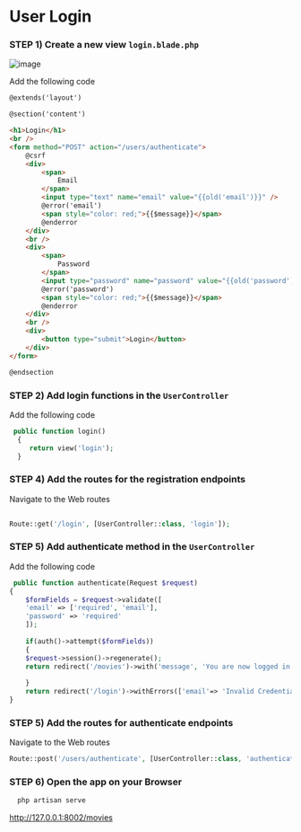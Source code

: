 # User Login

### STEP 1) Create a new view `login.blade.php`

![image](https://user-images.githubusercontent.com/31894600/195363590-9f4f5bba-e877-4e01-8eed-43e375f1a76e.png)

Add the following code

```html
@extends('layout')

@section('content')

<h1>Login</h1>
<br />
<form method="POST" action="/users/authenticate">
    @csrf
    <div>
        <span>
            Email
        </span>
        <input type="text" name="email" value="{{old('email')}}" />
        @error('email')
        <span style="color: red;">{{$message}}</span>
        @enderror
    </div>
    <br />
    <div>
        <span>
            Password
        </span>
        <input type="password" name="password" value="{{old('password')}}" />
        @error('password')
        <span style="color: red;">{{$message}}</span>
        @enderror
    </div>
    <br />
    <div>
        <button type="submit">Login</button>
    </div>
</form>

@endsection

```

### STEP 2) Add login functions in the `UserController`

Add the following code

```php
 public function login()
  {
     return view('login');
  }
```

### STEP 4) Add the routes for the registration endpoints

Navigate to the Web routes

```php
   
Route::get('/login', [UserController::class, 'login']);

```

### STEP 5) Add authenticate method in the `UserController`

Add the following code

```php
 public function authenticate(Request $request)
{
    $formFields = $request->validate([
    'email' => ['required', 'email'],
    'password' => 'required'
    ]);
    
    if(auth()->attempt($formFields))
    {
    $request->session()->regenerate();
    return redirect('/movies')->with('message', 'You are now logged in!');
    
    }
    return redirect('/login')->withErrors(['email'=> 'Invalid Credentials'])->onlyInput('email');
}

```

### STEP 5) Add the routes for authenticate endpoints

Navigate to the Web routes

```php
Route::post('/users/authenticate', [UserController::class, 'authenticate']);
```

### STEP 6) Open the app on your Browser

```bash
  php artisan serve
```

http://127.0.0.1:8002/movies

